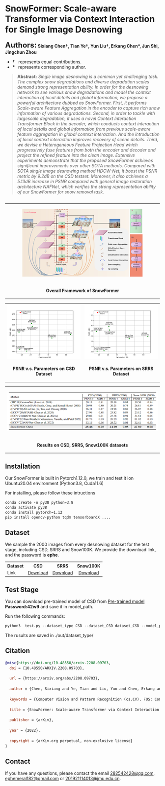# SnowFormer: Scale-aware Transformer via Context Interaction for Single Image Desnowing
**<font size=5>Authors:</font>** **Sixiang Chen<span>&#8224;</span>, Tian Ye<span>&#8224;</span>, Yun Liu<span>&#8224;</span>, Erkang Chen\*, Jun Shi, Jingchun Zhou**

+ **<span>&#8224;</span>**  &ensp;represents equal contributions.
+ **\***  &ensp;represents corresponding author.

> **Abstract:** *Single image desnowing is a common yet challenging task. The complex snow degradations and diverse degradation scales demand strong representation ability. In order for the desnowing network to see various snow degradations and model the context interaction of local details and global information, we propose a powerful architecture dubbed as SnowFormer. First, it performs Scale-aware Feature Aggregation in the encoder to capture rich snow information of various degradations. Second, in order to tackle with largescale degradation, it uses a novel Context Interaction Transformer Block in the decoder, which conducts context interaction of local details and global information from previous scale-aware feature aggregation in global context interaction. And the introduction of local context interaction improves recovery of scene details. Third, we devise a Heterogeneous Feature Projection Head which progressively fuse features from both the encoder and decoder and project the refined feature into the clean image. Extensive experiments demonstrate that the proposed SnowFormer achieves significant improvements over other SOTA methods. Compared with SOTA single image desnowing method HDCW-Net, it boost the PSNR metric by 9.2dB on the CSD testset. Moreover, it also achieves a 5.13dB increase in PSNR compared with general image restoration architecture NAFNet, which verifies the strong representation ability of our SnowFormer
for snow removal task.*

##
<table>
  <tr>
    <td><p align='center'>
    <img src="https://github.com/Ephemeral182/SnowFormer/blob/master/image/SnowFormer1_1.jpg#pic_center" width="80%" ></img></td>
  </tr>
  <tr>
    <td><p align="center"><b>Overall Framework of SnowFormer</b></p></td>
  </tr> 
</table>

<table>
  <tr>
    <td> <img src = "https://github.com/Ephemeral182/SnowFormer/blob/master/image/PSNR_param.png" width="450"> </td>
    <td> <img src = "https://github.com/Ephemeral182/SnowFormer/blob/master/image/PSNR_param_srrs.png" width="450"> </td>
  </tr>
  <tr>
    <td><p align="center"><b>PSNR v.s. Parameters on CSD Dataset</b></p></td>
    <td><p align="center"> <b>PSNR v.s. Parameters on SRRS Dataset</b></p></td>
  </tr>
</table>

<table>
  <tr>
    <td><p align='center'>
    <img src="https://github.com/Ephemeral182/SnowFormer/blob/master/image/result.png#pic_center" width="900" ></img></td>
  </tr>
  <tr>
    <td><p align="center"><b>Results on CSD, SRRS, Snow100K datasets</b></p></td>
  </tr> 
</table>

## Installation
Our SnowFormer is built in Pytorch1.12.0, we train and test it ion Ubuntu20.04 environment (Python3.8, Cuda11.6)

For installing, please follow these intructions
```
conda create -n py38 python=3.8
conda activate py38
conda install pytorch=1.12 
pip install opencv-python tqdm tensorboardX ....
```
## Dataset
We sample the 2000 images from every desnowing dataset for the test stage, including CSD, SRRS and Snow100K. We provide the download link, and the password is **ephe**.

<table>
  <tr>
    <th align="left">Dataset</th>
    <th align="center">CSD</th>
    <th align="center">SRRS</th>
    <th align="center">Snow100K</th>
  </tr>
  <tr>
    <td align="left">Link</td>
    <td align="center"><a href="https://pan.baidu.com/s/133JxR-sCICZyIXAZSxS_GQ">Download</a></td>
    <td align="center"><a href="https://pan.baidu.com/s/1vTBmacVkwp6qtjofMC4-Qg">Download</a></td>
    <td align="center"><a href="https://pan.baidu.com/s/1TStTvd4GGF60HYTahvyxpA">Download</a></td>
  </tr>
 </table>

## Test Stage
You can download pre-trained model of CSD from [Pre-trained model](https://pan.baidu.com/s/1zAUlrniCGgrONk0_8CBadw) &nbsp; **Password:42w9** and save it in model_path.

Run the following commands:
```python
python3  test.py --dataset_type CSD --dataset_CSD dataset_CSD --model_path model_path
```
The rusults are saved in ./out/dataset_type/

## Citation 
```Bibtex
@misc{https://doi.org/10.48550/arxiv.2208.09703,
  doi = {10.48550/ARXIV.2208.09703},
  
  url = {https://arxiv.org/abs/2208.09703},
  
  author = {Chen, Sixiang and Ye, Tian and Liu, Yun and Chen, Erkang and Shi, Jun and Zhou, Jingchun},
  
  keywords = {Computer Vision and Pattern Recognition (cs.CV), FOS: Computer and information sciences, FOS: Computer and information sciences},
  
  title = {SnowFormer: Scale-aware Transformer via Context Interaction for Single Image Desnowing},
  
  publisher = {arXiv},
  
  year = {2022},
  
  copyright = {arXiv.org perpetual, non-exclusive license}
}
```
## Contact
If you have any questions, please contact the email 282542428@qq.com, ephemeral182@gmail.com or 201921114013@jmu.edu.cn.
